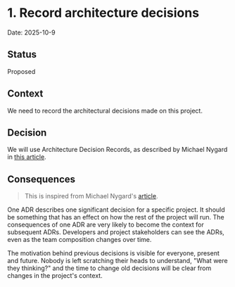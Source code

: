 # 1. Record architecture decisions

Date: 2025-10-9

## Status

Proposed

## Context

We need to record the architectural decisions made on this project.

## Decision

We will use Architecture Decision Records, as described by Michael Nygard in [this article](http://thinkrelevance.com/blog/2011/11/15/documenting-architecture-decisions).

## Consequences

> This is inspired from Michael Nygard's [article](http://thinkrelevance.com/blog/2011/11/15/documenting-architecture-decisions).

One ADR describes one significant decision for a specific project. It should be something that has an effect on how the rest of the project will run. The consequences of one ADR are very likely to become the context for subsequent ADRs. Developers and project stakeholders can see the ADRs, even as the team composition changes over time.

The motivation behind previous decisions is visible for everyone, present and future. Nobody is left scratching their heads to understand, "What were they thinking?" and the time to change old decisions will be clear from changes in the project's context.